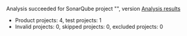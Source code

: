 Analysis succeeded for SonarQube project "", version  [Analysis results](https://sonarcloud.io/dashboard/index/CngzGr_Rasot.Cms)
- Product projects: 4, test projects: 1
- Invalid projects: 0, skipped projects: 0, excluded projects: 0
